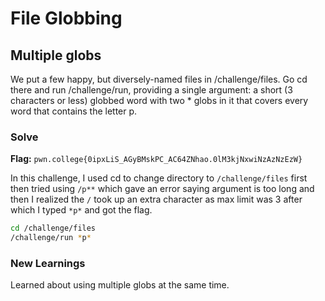 # File Globbing

## Multiple globs
We put a few happy, but diversely-named files in /challenge/files. Go cd there and run /challenge/run, providing a single argument: a short (3 characters or less) globbed word with two * globs in it that covers every word that contains the letter p.

### Solve
**Flag:** `pwn.college{0ipxLiS_AGyBMskPC_AC64ZNhao.0lM3kjNxwiNzAzNzEzW}`

In this challenge, I used cd to change directory to ```/challenge/files``` first then tried using ```/p**``` which gave an error saying argument is too long and then I realized the ```/``` took up an extra character as max limit was 3 after which I typed ```*p*``` and got the flag.

```bash
cd /challenge/files
/challenge/run *p*
```

### New Learnings
Learned about using multiple globs at the same time.
